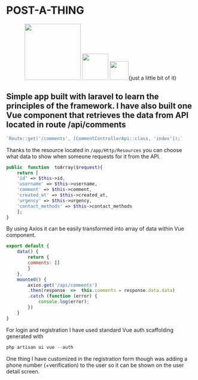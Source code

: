 
# POST-A-THING 

<p align="center"> <a href="https://laravel.com"><img width="150" src="https://raw.githubusercontent.com/laravel/art/master/logo-lockup/5%20SVG/2%20CMYK/1%20Full%20Color/laravel-logolockup-cmyk-red.svg"></a> <a href="https://sass-lang.com/"><img width="70" src="https://upload.wikimedia.org/wikipedia/commons/9/96/Sass_Logo_Color.svg"></a> <a href="https://vuejs.org/"><img width="50" src="https://upload.wikimedia.org/wikipedia/commons/9/95/Vue.js_Logo_2.svg"></a>(just a little bit of it) <p>

 
## Simple app built with laravel to learn the principles of the framework. I have also built one Vue component that retrieves the data from API located in route /api/comments
```php
`Route::get('/comments', [CommentControllerApi::class, 'index']);` 
```
Thanks to the resource located in `/app/Http/Resources` you can choose what data to show when someone requests for it from the API.
```php
public  function  toArray($request){
    return [
    'id' => $this->id,
    'username' => $this->username,
    'comment' => $this->comment,
    'created_at' => $this->created_at,
    'urgency' => $this->urgency,
    'contact_methods' => $this->contact_methods
    ];
}
```
By using Axios it can be easily transformed into array of data within Vue component.
```javascript
export default {
    data() {
        return {
        comments: []
        }
    },
    mounted() {
        axios.get('/api/comments')
        .then(response  =>  this.comments = response.data.data)
        .catch (function (error) {
            console.log(error);
        })
    }
}
```
For login and registration I have used standard Vue auth scaffolding generated with
```php
php artisan ui vue --auth
```
One thing I have customized in the registration form though was adding a phone number (+verification) to the user so it can be shown on the user detail screen.